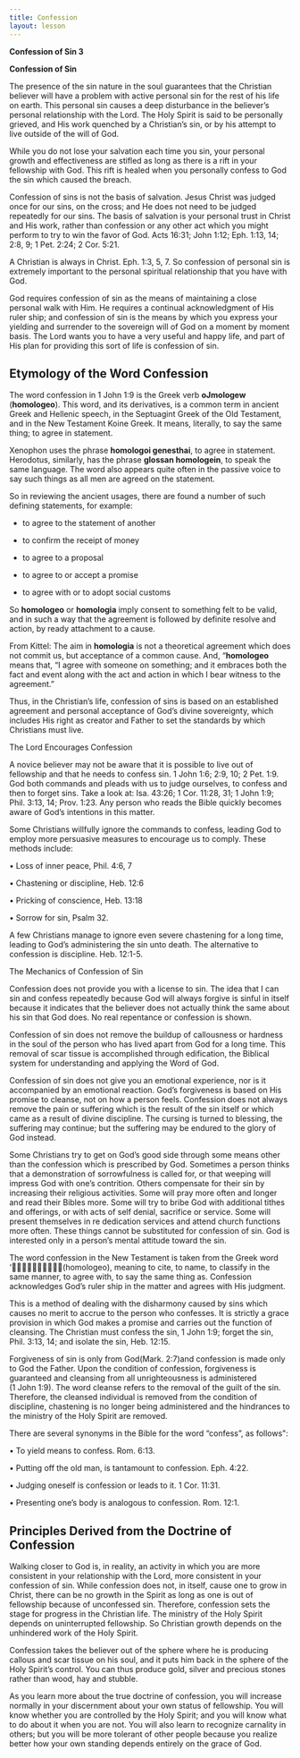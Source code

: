 ```yaml
---
title: Confession
layout: lesson
---
```



**Confession of Sin 3**

**Confession of Sin**

The presence of the sin nature in the soul guarantees that the Christian
believer will have a problem with active personal sin for the rest of
his life on earth. This personal sin causes a deep disturbance in the
believer’s personal relationship with the Lord. The Holy Spirit is said
to be personally grieved, and His work quenched by a Christian’s sin, or
by his attempt to live outside of the will of God.

While you do not lose your salvation each time you sin, your personal
growth and effectiveness are stifled as long as there is a rift in your
fellowship with God. This rift is healed when you personally confess to
God the sin which caused the breach.

Confession of sins is not the basis of salvation. Jesus Christ was
judged once for our sins, on the cross; and He does not need to be
judged repeatedly for our sins. The basis of salvation is your personal
trust in Christ and His work, rather than confession or any other act
which you might perform to try to win the favor of God. Acts 16:31;
John 1:12; Eph. 1:13, 14; 2:8, 9; 1 Pet. 2:24; 2 Cor. 5:21.

A Christian is always in Christ. Eph. 1:3, 5, 7. So confession of
personal sin is extremely important to the personal spiritual
relationship that you have with God.

God requires confession of sin as the means of maintaining a close
personal walk with Him. He requires a continual acknowledgment of His
ruler ship; and confession of sin is the means by which you express your
yielding and surrender to the sovereign will of God on a moment by
moment basis. The Lord wants you to have a very useful and happy life,
and part of His plan for providing this sort of life is confession of
sin.

Etymology of the Word Confession
--------------------------------

The word confession in 1 John 1:9 is the Greek verb **oJmologew**
(**homologeo**). This word, and its derivatives, is a common term in
ancient Greek and Hellenic speech, in the Septuagint Greek of the Old
Testament, and in the New Testament Koine Greek. It means, literally, to
say the same thing; to agree in statement.

Xenophon uses the phrase **homologoi genesthai**, to agree in statement.
Herodotus, similarly, has the phrase **glossan homologein**, to speak
the same language. The word also appears quite often in the passive
voice to say such things as all men are agreed on the statement.

So in reviewing the ancient usages, there are found a number of such
defining statements, for example:

-   to agree to the statement of another

-   to confirm the receipt of money

-   to agree to a proposal

-   to agree to or accept a promise

-   to agree with or to adopt social customs

So **homologeo** or **homologia** imply consent to something felt to be
valid, and in such a way that the agreement is followed by definite
resolve and action, by ready attachment to a cause.

From Kittel: The aim in **homologia** is not a theoretical agreement
which does not commit us, but acceptance of a common cause. And,
“**homologeo** means that, “I agree with someone on something; and it
embraces both the fact and event along with the act and action in which
I bear witness to the agreement.”

Thus, in the Christian’s life, confession of sins is based on an
established agreement and personal acceptance of God’s divine
sovereignty, which includes His right as creator and Father to set the
standards by which Christians must live.

The Lord Encourages Confession

A novice believer may not be aware that it is possible to live out of
fellowship and that he needs to confess sin. 1 John 1:6; 2:9, 10; 2 Pet.
1:9. God both commands and pleads with us to judge ourselves, to confess
and then to forget sins. Take a look at: Isa. 43:26; 1 Cor. 11:28, 31;
1 John 1:9; Phil. 3:13, 14; Prov. 1:23. Any person who reads the Bible
quickly becomes aware of God’s intentions in this matter.

Some Christians willfully ignore the commands to confess, leading God to
employ more persuasive measures to encourage us to comply. These methods
include:

• Loss of inner peace, Phil. 4:6, 7

• Chastening or discipline, Heb. 12:6

• Pricking of conscience, Heb. 13:18

• Sorrow for sin, Psalm 32.

A few Christians manage to ignore even severe chastening for a long
time, leading to God’s administering the sin unto death. The alternative
to confession is discipline. Heb. 12:1-5.

The Mechanics of Confession of Sin

Confession does not provide you with a license to sin. The idea that I
can sin and confess repeatedly because God will always forgive is sinful
in itself because it indicates that the believer does not actually think
the same about his sin that God does. No real repentance or confession
is shown.

Confession of sin does not remove the buildup of callousness or hardness
in the soul of the person who has lived apart from God for a long time.
This removal of scar tissue is accomplished through edification, the
Biblical system for understanding and applying the Word of God.

Confession of sin does not give you an emotional experience, nor is it
accompanied by an emotional reaction. God’s forgiveness is based on His
promise to cleanse, not on how a person feels. Confession does not
always remove the pain or suffering which is the result of the sin
itself or which came as a result of divine discipline. The cursing is
turned to blessing, the suffering may continue; but the suffering may be
endured to the glory of God instead.

Some Christians try to get on God’s good side through some means other
than the confession which is prescribed by God. Sometimes a person
thinks that a demonstration of sorrowfulness is called for, or that
weeping will impress God with one’s contrition. Others compensate for
their sin by increasing their religious activities. Some will pray more
often and longer and read their Bibles more. Some will try to bribe God
with additional tithes and offerings, or with acts of self denial,
sacrifice or service. Some will present themselves in re dedication
services and attend church functions more often. These things cannot be
substituted for confession of sin. God is interested only in a person’s
mental attitude toward the sin.

The word confession in the New Testament is taken from the Greek word
‘(homologeo), meaning to cite, to name, to classify in the
same manner, to agree with, to say the same thing as. Confession
acknowledges God’s ruler ship in the matter and agrees with His
judgment.

This is a method of dealing with the disharmony caused by sins which
causes no merit to accrue to the person who confesses. It is strictly a
grace provision in which God makes a promise and carries out the
function of cleansing. The Christian must confess the sin, 1 John 1:9;
forget the sin, Phil. 3:13, 14; and isolate the sin, Heb. 12:15.

Forgiveness of sin is only from God(Mark. 2:7)and confession is made
only to God the Father. Upon the condition of confession, forgiveness is
guaranteed and cleansing from all unrighteousness is administered
(1 John 1:9). The word cleanse refers to the removal of the guilt of the
sin. Therefore, the cleansed individual is removed from the condition of
discipline, chastening is no longer being administered and the
hindrances to the ministry of the Holy Spirit are removed.

There are several synonyms in the Bible for the word “confess”, as
follows":

• To yield means to confess. Rom. 6:13.

• Putting off the old man, is tantamount to confession. Eph. 4:22.

• Judging oneself is confession or leads to it. 1 Cor. 11:31.

• Presenting one’s body is analogous to confession. Rom. 12:1.

Principles Derived from the Doctrine of Confession
--------------------------------------------------

Walking closer to God is, in reality, an activity in which you are more
consistent in your relationship with the Lord, more consistent in your
confession of sin. While confession does not, in itself, cause one to
grow in Christ, there can be no growth in the Spirit as long as one is
out of fellowship because of unconfessed sin. Therefore, confession sets
the stage for progress in the Christian life. The ministry of the Holy
Spirit depends on uninterrupted fellowship. So Christian growth depends
on the unhindered work of the Holy Spirit.

Confession takes the believer out of the sphere where he is producing
callous and scar tissue on his soul, and it puts him back in the sphere
of the Holy Spirit’s control. You can thus produce gold, silver and
precious stones rather than wood, hay and stubble.

As you learn more about the true doctrine of confession, you will
increase normally in your discernment about your own status of
fellowship. You will know whether you are controlled by the Holy Spirit;
and you will know what to do about it when you are not. You will also
learn to recognize carnality in others; but you will be more tolerant of
other people because you realize better how your own standing depends
entirely on the grace of God.

